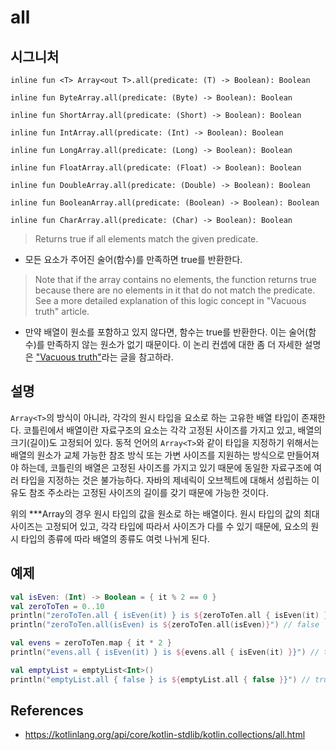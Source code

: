 # all

## 시그니처

```
inline fun <T> Array<out T>.all(predicate: (T) -> Boolean): Boolean
```

```
inline fun ByteArray.all(predicate: (Byte) -> Boolean): Boolean
```

```
inline fun ShortArray.all(predicate: (Short) -> Boolean): Boolean
```

```
inline fun IntArray.all(predicate: (Int) -> Boolean): Boolean
```

```
inline fun LongArray.all(predicate: (Long) -> Boolean): Boolean
```

```
inline fun FloatArray.all(predicate: (Float) -> Boolean): Boolean
```

```
inline fun DoubleArray.all(predicate: (Double) -> Boolean): Boolean
```

```
inline fun BooleanArray.all(predicate: (Boolean) -> Boolean): Boolean
```

```
inline fun CharArray.all(predicate: (Char) -> Boolean): Boolean
```

> Returns true if all elements match the given predicate.
- 모든 요소가 주어진 술어(함수)를 만족하면 true를 반환한다.

> Note that if the array contains no elements, the function returns true because there are no elements in it that do not match the predicate. See a more detailed explanation of this logic concept in "Vacuous truth" article.
- 만약 배열이 원소를 포함하고 있지 않다면, 함수는 true를 반환한다. 이는 술어(함수)를 만족하지 않는 원소가 없기 때문이다. 이 논리 컨셉에 대한 좀 더 자세한 설명은 ["Vacuous truth"](https://en.wikipedia.org/wiki/Vacuous_truth)라는 글을 참고하라.

## 설명

`Array<T>`의 방식이 아니라, 각각의 원시 타입을 요소로 하는 고유한 배열 타입이 존재한다. 코틀린에서 배열이란 자료구조의 요소는 각각 고정된 사이즈를 가지고 있고, 배열의 크기(길이)도 고정되어 있다. 동적 언어의 `Array<T>`와 같이 타입을 지정하기 위해서는 배열의 원소가 교체 가능한 참조 방식 또는 가변 사이즈를 지원하는 방식으로 만들어져야 하는데, 코틀린의 배열은 고정된 사이즈를 가지고 있기 때문에 동일한 자료구조에 여러 타입을 지정하는 것은 불가능하다. 자바의 제네릭이 오브젝트에 대해서 성립하는 이유도 참조 주소라는 고정된 사이즈의 길이를 갖기 때문에 가능한 것이다.

위의 ***Array의 경우 원시 타입의 값을 원소로 하는 배열이다. 원시 타입의 값의 최대 사이즈는 고정되어 있고, 각각 타입에 따라서 사이즈가 다를 수 있기 때문에, 요소의 원시 타입의 종류에 따라 배열의 종류도 여럿 나뉘게 된다.

## 예제

```kt
val isEven: (Int) -> Boolean = { it % 2 == 0 }
val zeroToTen = 0..10
println("zeroToTen.all { isEven(it) } is ${zeroToTen.all { isEven(it) }}") // false
println("zeroToTen.all(isEven) is ${zeroToTen.all(isEven)}") // false

val evens = zeroToTen.map { it * 2 }
println("evens.all { isEven(it) } is ${evens.all { isEven(it) }}") // true

val emptyList = emptyList<Int>()
println("emptyList.all { false } is ${emptyList.all { false }}") // true 
```

## References
- https://kotlinlang.org/api/core/kotlin-stdlib/kotlin.collections/all.html
